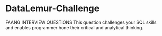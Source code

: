 # DataLemur-Challenge
FAANG INTERVIEW QUESTIONS
This question challenges your SQL skills and enables programmer hone their critical and analytical thinking.
